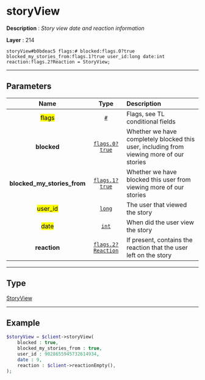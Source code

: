 # storyView

**Description** : *Story view date and reaction information*

**Layer** : 214

```tl
storyView#b0bdeac5 flags:# blocked:flags.0?true blocked_my_stories_from:flags.1?true user_id:long date:int reaction:flags.2?Reaction = StoryView;
```

---

## Parameters

| Name | Type | Description |
| :---: | :---: | :--- |
| <mark>flags</mark> | [`#`](type/#) | Flags, see TL conditional fields |
| **blocked** | [`flags.0?true`](type/true) | Whether we have completely blocked this user, including from viewing more of our stories |
| **blocked_my_stories_from** | [`flags.1?true`](type/true) | Whether we have blocked this user from viewing more of our stories |
| <mark>user_id</mark> | [`long`](type/long) | The user that viewed the story |
| <mark>date</mark> | [`int`](type/int) | When did the user view the story |
| **reaction** | [`flags.2?Reaction`](type/Reaction) | If present, contains the reaction that the user left on the story |

---

## Type

[StoryView](type/StoryView)

---

## Example

```php
$storyView = $client->storyView(
	blocked : true,
	blocked_my_stories_from : true,
	user_id : 9028655945732614934,
	date : 9,
	reaction : $client->reactionEmpty(),
);
```